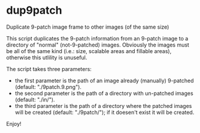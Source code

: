 dup9patch
=========

Duplicate 9-patch image frame to other images (of the same size)

This script duplicates the 9-patch information from an 9-patch image to a directory of "normal" (not-9-patched) images.
Obviously the images must be all of the same kind (i.e.: size, scalable areas and fillable areas), otherwise
this utlility is unuseful.

The script takes three parameters:
 - the first parameter is the path of an image already (manually) 9-patched (default: "./9patch.9.png").
 - the second parameter is the path of a directory with un-patched images (default: "./in/").
 - the third parameter is the path of a directory where the patched images will be created (default: "./9patch/");
   if it doesen't exist it will be created.

Enjoy!
